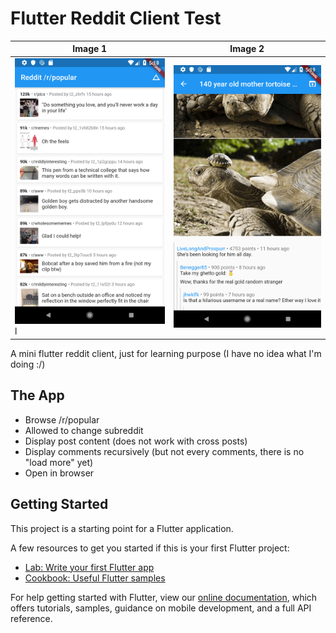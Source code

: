 # Flutter Reddit Client Test


| Image 1  | Image 2 |
| ------------- | ------------- |
| <img width="260" src="/docs/screen_1.png">l  | <img width="260" src="/docs/screen_2.png">      |


                               

A mini flutter reddit client, just for learning purpose
(I have no idea what I'm doing :/)

## The App
- Browse /r/popular
- Allowed to change subreddit
- Display post content (does not work with cross posts)
- Display comments recursively (but not every comments, there is no "load more" yet)
- Open in browser

## Getting Started

This project is a starting point for a Flutter application.

A few resources to get you started if this is your first Flutter project:

- [Lab: Write your first Flutter app](https://flutter.dev/docs/get-started/codelab)
- [Cookbook: Useful Flutter samples](https://flutter.dev/docs/cookbook)

For help getting started with Flutter, view our
[online documentation](https://flutter.dev/docs), which offers tutorials,
samples, guidance on mobile development, and a full API reference.
